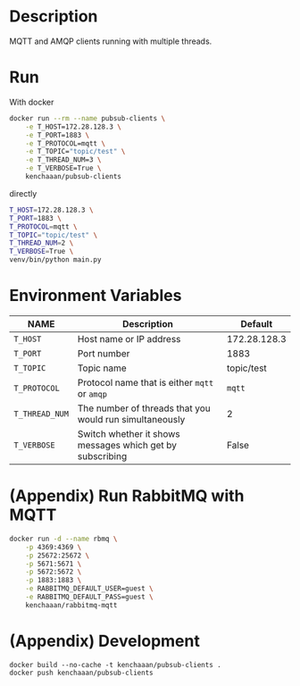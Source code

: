# Description

MQTT and AMQP clients running with multiple threads.

# Run

With docker

```bash
docker run --rm --name pubsub-clients \
    -e T_HOST=172.28.128.3 \
    -e T_PORT=1883 \
    -e T_PROTOCOL=mqtt \
    -e T_TOPIC="topic/test" \
    -e T_THREAD_NUM=3 \
    -e T_VERBOSE=True \
    kenchaaan/pubsub-clients
```

directly

```bash
T_HOST=172.28.128.3 \
T_PORT=1883 \
T_PROTOCOL=mqtt \
T_TOPIC="topic/test" \
T_THREAD_NUM=2 \
T_VERBOSE=True \
venv/bin/python main.py
```

# Environment Variables

|NAME|Description|Default|
|---|---|---|
|`T_HOST`|Host name or IP address|172.28.128.3|
|`T_PORT`|Port number|1883|
|`T_TOPIC`|Topic name|topic/test|
|`T_PROTOCOL`|Protocol name that is either `mqtt` or `amqp`|`mqtt`|
|`T_THREAD_NUM`|The number of threads that you would run simultaneously|2|
|`T_VERBOSE`|Switch whether it shows messages which get by subscribing|False|

# (Appendix) Run RabbitMQ with MQTT

```bash
docker run -d --name rbmq \
    -p 4369:4369 \
    -p 25672:25672 \
    -p 5671:5671 \
    -p 5672:5672 \
    -p 1883:1883 \
    -e RABBITMQ_DEFAULT_USER=guest \
    -e RABBITMQ_DEFAULT_PASS=guest \
    kenchaaan/rabbitmq-mqtt
``` 

# (Appendix) Development

```
docker build --no-cache -t kenchaaan/pubsub-clients .
docker push kenchaaan/pubsub-clients
```